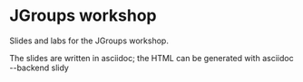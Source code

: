 JGroups workshop
================

Slides and labs for the JGroups workshop.

The slides are written in asciidoc; the HTML can be generated with
asciidoc --backend slidy
